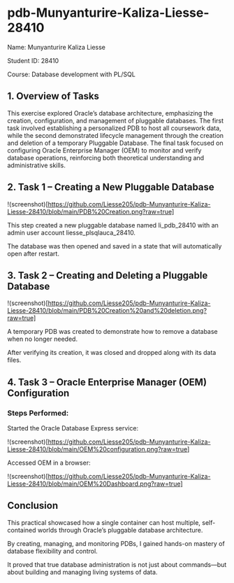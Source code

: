 # pdb-Munyanturire-Kaliza-Liesse-28410
Name: Munyanturire Kaliza Liesse

Student ID: 28410

Course: Database development with PL/SQL

## 1. Overview of Tasks

This exercise explored Oracle’s database architecture, emphasizing the creation, configuration, and management of pluggable databases. The first task involved establishing a personalized PDB to host all coursework data, while the second demonstrated lifecycle management through the creation and deletion of a temporary Pluggable Database. The final task focused on configuring Oracle Enterprise Manager (OEM) to monitor and verify database operations, reinforcing both theoretical understanding and administrative skills.

## 2. Task 1 – Creating a New Pluggable Database

!(screenshot)[https://github.com/Liesse205/pdb-Munyanturire-Kaliza-Liesse-28410/blob/main/PDB%20Creation.png?raw=true]

This step created a new pluggable database named li_pdb_28410 with an admin user account liesse_plsqlauca_28410.

The database was then opened and saved in a state that will automatically open after restart.

## 3. Task 2 – Creating and Deleting a Pluggable Database

!(screenshot)[https://github.com/Liesse205/pdb-Munyanturire-Kaliza-Liesse-28410/blob/main/PDB%20Creation%20and%20deletion.png?raw=true]

A temporary PDB was created to demonstrate how to remove a database when no longer needed.

After verifying its creation, it was closed and dropped along with its data files.

## 4. Task 3 – Oracle Enterprise Manager (OEM) Configuration

### Steps Performed:

Started the Oracle Database Express service:

!(screenshot)[https://github.com/Liesse205/pdb-Munyanturire-Kaliza-Liesse-28410/blob/main/OEM%20configuration.png?raw=true]

Accessed OEM in a browser:

!(screenshot)[https://github.com/Liesse205/pdb-Munyanturire-Kaliza-Liesse-28410/blob/main/OEM%20Dashboard.png?raw=true]

## Conclusion

This practical showcased how a single container can host multiple, self-contained worlds through Oracle’s pluggable database architecture.

By creating, managing, and monitoring PDBs, I gained hands-on mastery of database flexibility and control.

It proved that true database administration is not just about commands—but about building and managing living systems of data.
